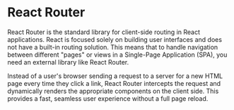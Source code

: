 # React Router

React Router is the standard library for client-side routing in React applications. React is focused solely on building user interfaces and does not have a built-in routing solution. This means that to handle navigation between different "pages" or views in a Single-Page Application (SPA), you need an external library like React Router.

Instead of a user's browser sending a request to a server for a new HTML page every time they click a link, React Router intercepts the request and dynamically renders the appropriate components on the client side. This provides a fast, seamless user experience without a full page reload.